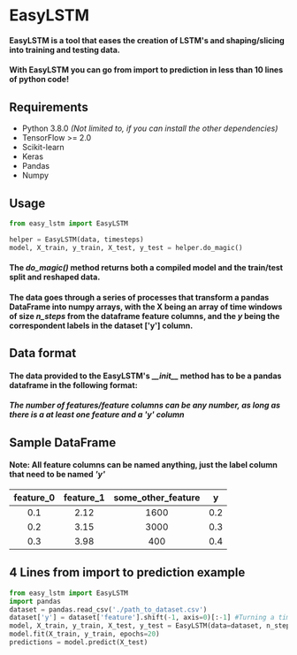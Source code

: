 # EasyLSTM
#### EasyLSTM is a tool that eases the creation of LSTM's and shaping/slicing into training and testing data.
#### With EasyLSTM you can go from import to prediction **in less than 10 lines of python code!**

## Requirements
- Python 3.8.0 _(Not limited to, if you can install the other dependencies)_
- TensorFlow >= 2.0
- Scikit-learn
- Keras
- Pandas
- Numpy

## Usage
```python
from easy_lstm import EasyLSTM

helper = EasyLSTM(data, timesteps)
model, X_train, y_train, X_test, y_test = helper.do_magic()
```
#### The _**do_magic()**_ method returns both a compiled model and the train/test split and reshaped data.

#### The data goes through a series of processes that transform a pandas DataFrame into numpy arrays, with the X being an array of time windows of size _**n_steps**_ from the dataframe feature columns, and the _**y**_ being the correspondent labels in the dataset ['y'] column.

## Data format
#### The data provided to the EasyLSTM's __\_init\_\__ method has to be a pandas dataframe in the following format:
##### The number of features/feature columns can be any number, as long as there is a at least one feature and a 'y' column

## Sample DataFrame
#### Note: All feature columns can be named anything, just the label column that need to be named _**'y'**_
| feature_0 | feature_1 | some_other_feature | y |
| :---------: | :---------: | :------------------: | - |
|0.1| 2.12 | 1600 | 0.2|
|0.2| 3.15 | 3000 | 0.3|
|0.3| 3.98 | 400 | 0.4|

## 4 Lines from import to prediction example
```python
from easy_lstm import EasyLSTM
import pandas
dataset = pandas.read_csv('./path_to_dataset.csv')
dataset['y'] = dataset['feature'].shift(-1, axis=0)[:-1] #Turning a time series into a supervised learning problem
model, X_train, y_train, X_test, y_test = EasyLSTM(data=dataset, n_steps=4).do_magic()
model.fit(X_train, y_train, epochs=20)
predictions = model.predict(X_test)
```